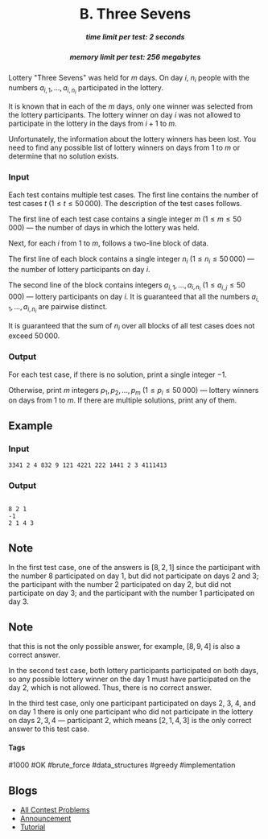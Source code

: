 <h1 style='text-align: center;'> B. Three Sevens</h1>

<h5 style='text-align: center;'>time limit per test: 2 seconds</h5>
<h5 style='text-align: center;'>memory limit per test: 256 megabytes</h5>

Lottery "Three Sevens" was held for $m$ days. On day $i$, $n_i$ people with the numbers $a_{i, 1}, \ldots, a_{i, n_i}$ participated in the lottery.

It is known that in each of the $m$ days, only one winner was selected from the lottery participants. The lottery winner on day $i$ was not allowed to participate in the lottery in the days from $i+1$ to $m$.

Unfortunately, the information about the lottery winners has been lost. You need to find any possible list of lottery winners on days from $1$ to $m$ or determine that no solution exists.

### Input

Each test contains multiple test cases. The first line contains the number of test cases $t$ ($1 \le t \le 50\,000$). The description of the test cases follows.

The first line of each test case contains a single integer $m$ ($1 \le m \le 50\,000$) — the number of days in which the lottery was held.

Next, for each $i$ from $1$ to $m$, follows a two-line block of data.

The first line of each block contains a single integer $n_i$ ($1 \le n_i \le 50\,000$) — the number of lottery participants on day $i$.

The second line of the block contains integers $a_{i, 1}, \ldots, a_{i, n_i}$ ($1 \le a_{i, j} \le 50\,000$) — lottery participants on day $i$. It is guaranteed that all the numbers $a_{i, 1}, \ldots, a_{i, n_i}$ are pairwise distinct.

It is guaranteed that the sum of $n_i$ over all blocks of all test cases does not exceed $50\,000$.

### Output

For each test case, if there is no solution, print a single integer $-1$.

Otherwise, print $m$ integers $p_1, p_2, \ldots, p_m$ ($1 \le p_i \le 50\,000$) — lottery winners on days from $1$ to $m$. If there are multiple solutions, print any of them.

## Example

### Input


```text
3341 2 4 832 9 121 4221 222 1441 2 3 4111413
```
### Output

```text

8 2 1 
-1
2 1 4 3 

```
## Note

In the first test case, one of the answers is $[8, 2, 1]$ since the participant with the number $8$ participated on day $1$, but did not participate on days $2$ and $3$; the participant with the number $2$ participated on day $2$, but did not participate on day $3$; and the participant with the number $1$ participated on day $3$. 
## Note

 that this is not the only possible answer, for example, $[8, 9, 4]$ is also a correct answer.

In the second test case, both lottery participants participated on both days, so any possible lottery winner on the day $1$ must have participated on the day $2$, which is not allowed. Thus, there is no correct answer.

In the third test case, only one participant participated on days $2$, $3$, $4$, and on day $1$ there is only one participant who did not participate in the lottery on days $2, 3, 4$ — participant $2$, which means $[2, 1, 4, 3]$ is the only correct answer to this test case.



#### Tags 

#1000 #OK #brute_force #data_structures #greedy #implementation 

## Blogs
- [All Contest Problems](../Codeforces_Round_860_(Div._2).md)
- [Announcement](../blogs/Announcement.md)
- [Tutorial](../blogs/Tutorial.md)
